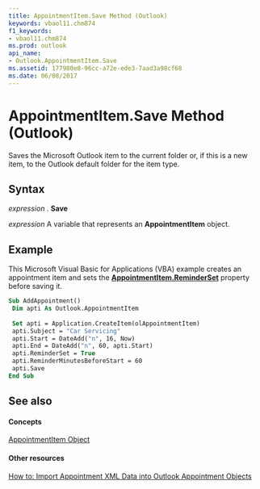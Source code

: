 ```yaml
---
title: AppointmentItem.Save Method (Outlook)
keywords: vbaol11.chm874
f1_keywords:
- vbaol11.chm874
ms.prod: outlook
api_name:
- Outlook.AppointmentItem.Save
ms.assetid: 177980e8-96cc-a72e-ede3-7aad3a98cf68
ms.date: 06/08/2017
---
```



# AppointmentItem.Save Method (Outlook)

Saves the Microsoft Outlook item to the current folder or, if this is a new item, to the Outlook default folder for the item type.


## Syntax

 _expression_ . **Save**

 _expression_ A variable that represents an **AppointmentItem** object.


## Example

This Microsoft Visual Basic for Applications (VBA) example creates an appointment item and sets the **[AppointmentItem.ReminderSet](appointmentitem-reminderset-property-outlook.md)** property before saving it.


```vb
Sub AddAppointment() 
 Dim apti As Outlook.AppointmentItem 
 
 Set apti = Application.CreateItem(olAppointmentItem) 
 apti.Subject = "Car Servicing" 
 apti.Start = DateAdd("n", 16, Now) 
 apti.End = DateAdd("n", 60, apti.Start) 
 apti.ReminderSet = True 
 apti.ReminderMinutesBeforeStart = 60 
 apti.Save 
End Sub
```


## See also


#### Concepts


[AppointmentItem Object](appointmentitem-object-outlook.md)
#### Other resources



[How to: Import Appointment XML Data into Outlook Appointment Objects](http://msdn.microsoft.com/library/ecfd3849-877b-01ad-2b76-1a54e980f6e2%28Office.15%29.aspx)


